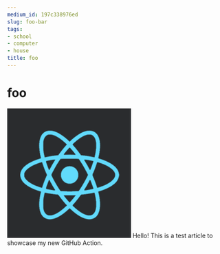 ```yaml
---
medium_id: 197c338976ed
slug: foo-bar
tags:
- school
- computer
- house
title: foo
---
```


# foo
![pic1](illustration1.png)
Hello! This is a test article to showcase my new GitHub Action.